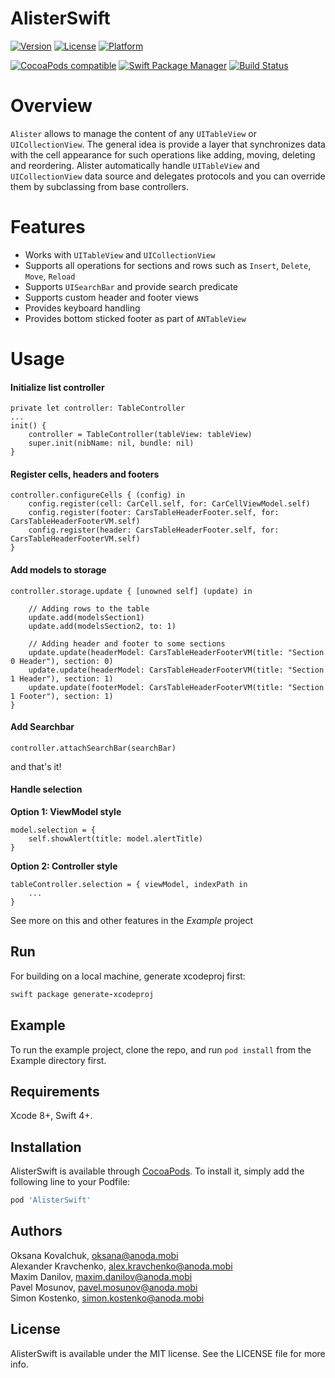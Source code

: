 # AlisterSwift

[![Version](https://img.shields.io/cocoapods/v/AlisterSwift.svg?style=flat)](https://cocoapods.org/pods/AlisterSwift)
[![License](https://img.shields.io/cocoapods/l/AlisterSwift.svg?style=flat)](https://cocoapods.org/pods/AlisterSwift)
[![Platform](https://img.shields.io/cocoapods/p/AlisterSwift.svg?style=flat)](https://cocoapods.org/pods/AlisterSwift)

[![CocoaPods compatible](https://img.shields.io/cocoapods/v/AlisterSwift.svg)](https://cocoapods.org/pods/AlisterSwift)
[![Swift Package Manager](https://img.shields.io/badge/Swift%20Package%20Manager-compatible-brightgreen.svg)](https://github.com/apple/swift-package-manager)
[![Build Status](https://api.travis-ci.org/anodamobi/AlisterSwift.svg?branch=master)](https://travis-ci.org/anodamobi/AlisterSwift)

# Overview
`Alister` allows to manage the content of any `UITableView` or `UICollectionView`.
The general idea is provide a layer that synchronizes data with the cell appearance for such operations like adding, moving, deleting and reordering.
Alister automatically handle `UITableView` and `UICollectionView` data source and delegates protocols and you can override them by subclassing from base controllers.

# Features
- Works with `UITableView` and `UICollectionView`
- Supports all operations for sections and rows such as `Insert`, `Delete`, `Move`, `Reload`
- Supports `UISearchBar` and provide search predicate
- Supports custom header and footer views
- Provides keyboard handling
- Provides bottom sticked footer as part of `ANTableView`

# Usage
#### Initialize list controller
```
private let controller: TableController
...
init() {
    controller = TableController(tableView: tableView)
    super.init(nibName: nil, bundle: nil)
}
```

#### Register cells, headers and footers

```
controller.configureCells { (config) in
    config.register(cell: CarCell.self, for: CarCellViewModel.self)
    config.register(footer: CarsTableHeaderFooter.self, for: CarsTableHeaderFooterVM.self)
    config.register(header: CarsTableHeaderFooter.self, for: CarsTableHeaderFooterVM.self)
}
```

#### Add models to storage
```
controller.storage.update { [unowned self] (update) in

    // Adding rows to the table
    update.add(modelsSection1)
    update.add(modelsSection2, to: 1)

    // Adding header and footer to some sections
    update.update(headerModel: CarsTableHeaderFooterVM(title: "Section 0 Header"), section: 0)
    update.update(headerModel: CarsTableHeaderFooterVM(title: "Section 1 Header"), section: 1)
    update.update(footerModel: CarsTableHeaderFooterVM(title: "Section 1 Footer"), section: 1)
}
```

#### Add Searchbar
```
controller.attachSearchBar(searchBar)
```
and that's it!

#### Handle selection
**Option 1: ViewModel style**
```
model.selection = {
    self.showAlert(title: model.alertTitle)
}
```

**Option 2: Controller style**
```
tableController.selection = { viewModel, indexPath in
    ...
}
```
See more on this and other features in the *Example* project

## Run

For building on a local machine, generate xcodeproj first:
```ruby
swift package generate-xcodeproj
```

## Example

To run the example project, clone the repo, and run `pod install` from the Example directory first.


## Requirements
Xcode 8+, Swift 4+.

## Installation

AlisterSwift is available through [CocoaPods](https://cocoapods.org). To install
it, simply add the following line to your Podfile:

```ruby
pod 'AlisterSwift'
```

## Authors

Oksana Kovalchuk, oksana@anoda.mobi <br>
Alexander Kravchenko, alex.kravchenko@anoda.mobi <br>
Maxim Danilov, maxim.danilov@anoda.mobi <br>
Pavel Mosunov, pavel.mosunov@anoda.mobi <br>
Simon Kostenko, simon.kostenko@anoda.mobi

## License

AlisterSwift is available under the MIT license. See the LICENSE file for more info.
